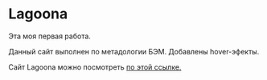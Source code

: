# Lagoona

<p>Эта моя первая работа.</p>

<p>Данный сайт выполнен по метадологии БЭМ. Добавлены hover-эфекты.</p>

<p>Сайт Lagoona можно посмотреть <a href="https://alexlekomtsev.github.io/lagoona.github.io/">по этой ссылке.</a></p>
